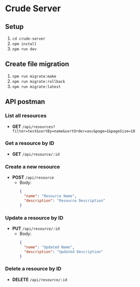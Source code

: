 # Crude Server

## Setup

1. `cd crude-server`
2. `npm install`
3. `npm run dev`

## Create file migration

1. `npm run migrate:make`
2. `npm run migrate:rollback`
3. `npm run migrate:latest`

## API postman

### List all resources

- **GET** `/api/resources?filter=test&sortBy=name&sortOrder=asc&page=1&pageSize=10`

### Get a resource by ID

- **GET** `/api/resource/:id`

### Create a new resource

- **POST** `/api/resource`
  - Body:
    ```json
    {
      "name": "Resource Name",
      "description": "Resource Description"
    }
    ```

### Update a resource by ID

- **PUT** `/api/resource/:id`
  - Body:
    ```json
    {
      "name": "Updated Name",
      "description": "Updated Description"
    }
    ```

### Delete a resource by ID

- **DELETE** `/api/resource/:id`

